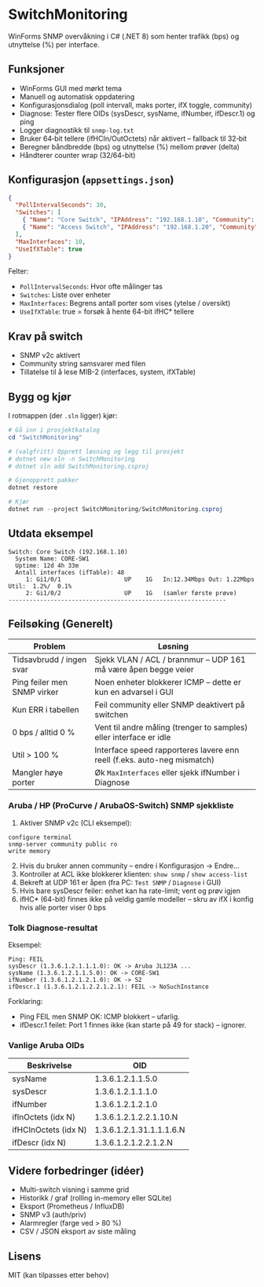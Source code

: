# SwitchMonitoring

WinForms SNMP overvåkning i C# (.NET 8) som henter trafikk (bps) og utnyttelse (%) per interface.

## Funksjoner
- WinForms GUI med mørkt tema
- Manuell og automatisk oppdatering
- Konfigurasjonsdialog (poll intervall, maks porter, ifX toggle, community)
- Diagnose: Tester flere OIDs (sysDescr, sysName, ifNumber, ifDescr.1) og ping
- Logger diagnostikk til `snmp-log.txt`
- Bruker 64‑bit tellere (ifHCIn/OutOctets) når aktivert – fallback til 32‑bit
- Beregner båndbredde (bps) og utnyttelse (%) mellom prøver (delta)
- Håndterer counter wrap (32/64-bit)

## Konfigurasjon (`appsettings.json`)
```json
{
  "PollIntervalSeconds": 30,
  "Switches": [
    { "Name": "Core Switch", "IPAddress": "192.168.1.10", "Community": "public" },
    { "Name": "Access Switch", "IPAddress": "192.168.1.20", "Community": "public" }
  ],
  "MaxInterfaces": 10,
  "UseIfXTable": true
}
```
Felter:
- `PollIntervalSeconds`: Hvor ofte målinger tas
- `Switches`: Liste over enheter
- `MaxInterfaces`: Begrens antall porter som vises (ytelse / oversikt)
- `UseIfXTable`: true = forsøk å hente 64-bit ifHC* tellere

## Krav på switch
- SNMP v2c aktivert
- Community string samsvarer med filen
- Tillatelse til å lese MIB-2 (interfaces, system, ifXTable)

## Bygg og kjør
I rotmappen (der `.sln` ligger) kjør:

```powershell
# Gå inn i prosjektkatalog
cd "SwitchMonitoring"

# (valgfritt) Opprett løsning og legg til prosjekt
# dotnet new sln -n SwitchMonitoring
# dotnet sln add SwitchMonitoring.csproj

# Gjenopprett pakker
dotnet restore

# Kjør
dotnet run --project SwitchMonitoring/SwitchMonitoring.csproj
```

## Utdata eksempel
```
Switch: Core Switch (192.168.1.10)
  System Name: CORE-SW1
  Uptime: 12d 4h 33m
  Antall interfaces (ifTable): 48
     1: Gi1/0/1                  UP    1G   In:12.34Mbps Out: 1.22Mbps Util:  1.2%/  0.1%
     2: Gi1/0/2                  UP    1G   (samler første prøve)
--------------------------------------------------------------
```

## Feilsøking (Generelt)
| Problem | Løsning |
|---------|---------|
| Tidsavbrudd / ingen svar | Sjekk VLAN / ACL / brannmur – UDP 161 må være åpen begge veier |
| Ping feiler men SNMP virker | Noen enheter blokkerer ICMP – dette er kun en advarsel i GUI |
| Kun ERR i tabellen | Feil community eller SNMP deaktivert på switchen |
| 0 bps / alltid 0 % | Vent til andre måling (trenger to samples) eller interface er idle |
| Util > 100 % | Interface speed rapporteres lavere enn reell (f.eks. auto-neg mismatch) |
| Mangler høye porter | Øk `MaxInterfaces` eller sjekk ifNumber i Diagnose |

### Aruba / HP (ProCurve / ArubaOS-Switch) SNMP sjekkliste
1. Aktiver SNMP v2c (CLI eksempel):
  ```
  configure terminal
  snmp-server community public ro
  write memory
  ```
2. Hvis du bruker annen community – endre i Konfigurasjon -> Endre…
3. Kontroller at ACL ikke blokkerer klienten: `show snmp` / `show access-list`
4. Bekreft at UDP 161 er åpen (fra PC: `Test SNMP` / `Diagnose` i GUI)
5. Hvis bare sysDescr feiler: enhet kan ha rate-limit; vent og prøv igjen
6. ifHC* (64-bit) finnes ikke på veldig gamle modeller – skru av ifX i konfig hvis alle porter viser 0 bps

### Tolk Diagnose-resultat
Eksempel:
```
Ping: FEIL
sysDescr (1.3.6.1.2.1.1.1.0): OK -> Aruba JL123A ...
sysName (1.3.6.1.2.1.1.5.0): OK -> CORE-SW1
ifNumber (1.3.6.1.2.1.2.1.0): OK -> 52
ifDescr.1 (1.3.6.1.2.1.2.2.1.2.1): FEIL -> NoSuchInstance
```
Forklaring:
- Ping FEIL men SNMP OK: ICMP blokkert – ufarlig.
- ifDescr.1 feilet: Port 1 finnes ikke (kan starte på 49 for stack) – ignorer.

### Vanlige Aruba OIDs
| Beskrivelse | OID |
|-------------|-----|
| sysName | 1.3.6.1.2.1.1.5.0 |
| sysDescr | 1.3.6.1.2.1.1.1.0 |
| ifNumber | 1.3.6.1.2.1.2.1.0 |
| ifInOctets (idx N) | 1.3.6.1.2.1.2.2.1.10.N |
| ifHCInOctets (idx N) | 1.3.6.1.2.1.31.1.1.1.6.N |
| ifDescr (idx N) | 1.3.6.1.2.1.2.2.1.2.N |

## Videre forbedringer (idéer)
- Multi-switch visning i samme grid
- Historikk / graf (rolling in-memory eller SQLite)
- Eksport (Prometheus / InfluxDB)
- SNMP v3 (auth/priv)
- Alarmregler (farge ved > 80 %)
- CSV / JSON eksport av siste måling

## Lisens
MIT (kan tilpasses etter behov)
